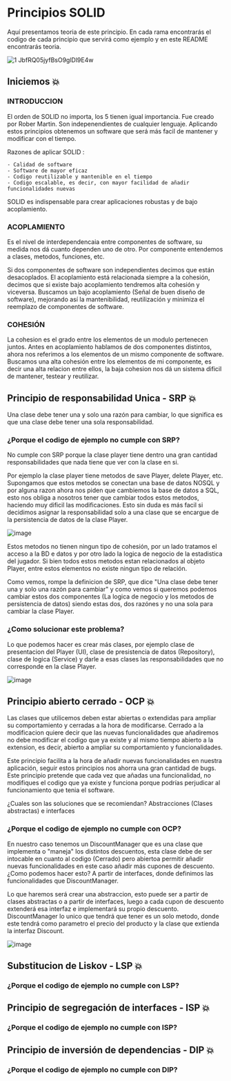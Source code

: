 # Principios SOLID

Aquí presentamos teoria de este principio. En cada rama encontrarás el codigo de cada principio que servirá como ejemplo y en este README encontrarás teoria. 

![1 JbfRQ05jyfBsO9glDl9E4w](https://user-images.githubusercontent.com/56406481/179002580-1ac42e7f-3dcc-4dea-8e66-81b4a8abaa5c.png)


## Iniciemos :boom:

### INTRODUCCION 
El orden de SOLID no importa, los 5 tienen igual importancia. Fue creado por Rober Martin. Son indepenendientes de cualquier lenguaje. Aplicando estos principios obtenemos un software que será más facil de mantener y modificar con el tiempo. 

Razones de aplicar SOLID : 

```
- Calidad de software
- Software de mayor eficaz
- Codigo reutilizable y mantenible en el tiempo
- Codigo escalable, es decir, con mayor facilidad de añadir funcionalidades nuevas  
```

SOLID es indispensable para crear aplicaciones robustas y de bajo acoplamiento.

### ACOPLAMIENTO
Es el nivel de interdependencaia entre componentes de software, su medida nos dá cuanto dependen uno de otro. Por componente entendemos a clases, metodos, funciones, etc. 

Si dos componentes de software son independientes decimos que están desacoplados. El acoplamiento está relacionada siempre a la cohesión, decimos que si existe bajo acoplamiento tendremos alta cohesión y viceversa. Buscamos un bajo acoplamiento (Señal de buen diseño de software), mejorando así la mantenibilidad, reutilización y minimiza el reemplazo de componentes de software.

### COHESIÓN
La cohesion es el grado entre los elementos de un modulo pertenecen juntos. Antes en acoplamiento hablamos de dos componentes distintos, ahora nos referimos a los elementos de un mismo componente de software. Buscamos una alta cohesión entre los elementos de mi componente, es decir una alta relacion entre ellos, la baja cohesion nos dá un sistema dificil de mantener, testear y reutilizar.

## Principio de responsabilidad Unica - SRP :boom:

Una clase debe tener una y solo una razón para cambiar, lo que significa es que una clase debe tener una sola responsabilidad. 

### ¿Porque el codigo de ejemplo no cumple con SRP?
No cumple con SRP porque la clase player tiene dentro una gran cantidad responsabilidades que nada tiene que ver con la clase en si. 

Por ejemplo la clase player tiene metodos de save Player, delete Player, etc. Supongamos que estos metodos se conectan una base de datos NOSQL y por alguna razon ahora nos piden que cambiemos la base de datos a SQL, esto nos obliga a nosotros tener que cambiar todos estos metodos, haciendo muy dificil las modificaciones. Esto sin duda es más facil si decidimos asignar la responsabilidad solo a una clase que se encargue de la persistencia de datos de la clase Player.

![image](https://user-images.githubusercontent.com/56406481/179014916-6f4a3b0a-5a0d-4e4b-ae6b-691e4f3447d6.png)

Estos metodos no tienen ningun tipo de cohesión, por un lado tratamos el acceso a la BD e datos y por otro lado la logica de negocio de la estadistica del jugador. Si bien todos estos metodos estan relacionados al objeto Player, entre estos elementos no existe ningun tipo de relación. 

Como vemos, rompe la definicion de SRP, que dice "Una clase debe tener una y solo una razón para cambiar" y como vemos si queremos podemos cambiar estos dos componentes (La logica de negocio y los metodos de persistencia de datos) siendo estas dos, dos razónes y no una sola para cambiar la clase Player. 

### ¿Como solucionar este problema?
Lo que podemos hacer es crear más clases, por ejemplo clase de presentacion del Player (UI), clase de presistencia de datos (Repository), clase de logica  (Service) y darle a esas clases las responsabilidades que no corresponde en la clase Player. 

![image](https://user-images.githubusercontent.com/56406481/179018323-99f3d5be-66bb-4042-a892-9d4367fe4b91.png)




## Principio abierto cerrado - OCP :boom:
Las clases que utilicemos deben estar abiertas o extendidas para ampliar su comportamiento y cerradas a la hora de modificarse. Cerrado a la modificacion quiere decir que las nuevas funcionalidades que añadiremos no debe modificar el codigo que ya existe y al mismo tiempo abierto a la extension, es decir, abierto a ampliar su comportamiento y funcionalidades. 

Este principio facilita a la hora de añadir nuevas funcionalidades en nuestra aplicación, seguir estos principios nos ahorra una gran cantidad de bugs. Este principio pretende que cada vez que añadas una funcionalidad, no modifiques el codigo que ya existe y funciona porque podrías perjudicar al funcionamiento que tenia el software. 

¿Cuales son las soluciones que se recomiendan? 
Abstracciones (Clases abstractas) e interfaces


### ¿Porque el codigo de ejemplo no cumple con OCP?

En nuestro caso tenemos un DiscountManager que es una clase que implementa o "maneja" los distintos descuentos, esta clase debe de ser intocable en cuanto al codigo (Cerrado) pero abiertoa permitir añadir nuevas funcionalidades en este caso añadir más cupones de descuento. ¿Como podemos hacer esto? A partir de interfaces, donde definimos las funcionalidades que DiscountManager.

Lo que haremos será crear una abstraccion, esto puede ser a partir de clases abstractas o a partir de interfaces, luego a cada cupon de descuento extenderá esa interfaz e implementará su propio descuento. DiscountManager lo unico que tendrá que tener es un solo metodo, donde este tendrá como parametro el precio del producto y la clase que extienda la interfaz Discount.

![image](https://user-images.githubusercontent.com/56406481/179097886-7b9bc303-0edf-4e01-9d19-b7b4f058284f.png)


## Substitucion de Liskov - LSP :boom:

### ¿Porque el codigo de ejemplo no cumple con LSP?

## Principio de segregación de interfaces - ISP :boom:

### ¿Porque el codigo de ejemplo no cumple con ISP?

## Principio de inversión de dependencias - DIP :boom:

### ¿Porque el codigo de ejemplo no cumple con DIP?
